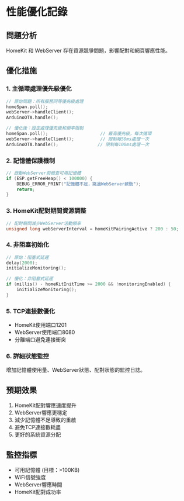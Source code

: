 # 性能優化記錄

## 問題分析
HomeKit 和 WebServer 存在資源競爭問題，影響配對和網頁響應性能。

## 優化措施

### 1. 主循環處理優先級優化
```cpp
// 原始問題：所有服務同等優先級處理
homeSpan.poll();
webServer->handleClient();
ArduinoOTA.handle();

// 優化後：設定處理優先級和頻率限制
homeSpan.poll();                    // 最高優先級，每次循環
webServer->handleClient();          // 限制每50ms處理一次
ArduinoOTA.handle();               // 限制每100ms處理一次
```

### 2. 記憶體保護機制
```cpp
// 啟動WebServer前檢查可用記憶體
if (ESP.getFreeHeap() < 100000) {
    DEBUG_ERROR_PRINT("記憶體不足，跳過WebServer啟動");
    return;
}
```

### 3. HomeKit配對期間資源調整
```cpp
// 配對期間減少WebServer活動頻率
unsigned long webServerInterval = homeKitPairingActive ? 200 : 50;
```

### 4. 非阻塞初始化
```cpp
// 原始：阻塞式延遲
delay(2000);
initializeMonitoring();

// 優化：非阻塞式延遲
if (millis() - homeKitInitTime >= 2000 && !monitoringEnabled) {
    initializeMonitoring();
}
```

### 5. TCP連接數優化
- HomeKit使用端口1201
- WebServer使用端口8080
- 分離端口避免連接衝突

### 6. 詳細狀態監控
增加記憶體使用量、WebServer狀態、配對狀態的監控日誌。

## 預期效果
1. HomeKit配對響應速度提升
2. WebServer響應更穩定
3. 減少記憶體不足導致的重啟
4. 避免TCP連接數耗盡
5. 更好的系統資源分配

## 監控指標
- 可用記憶體 (目標：>100KB)
- WiFi信號強度
- WebServer響應時間
- HomeKit配對成功率
